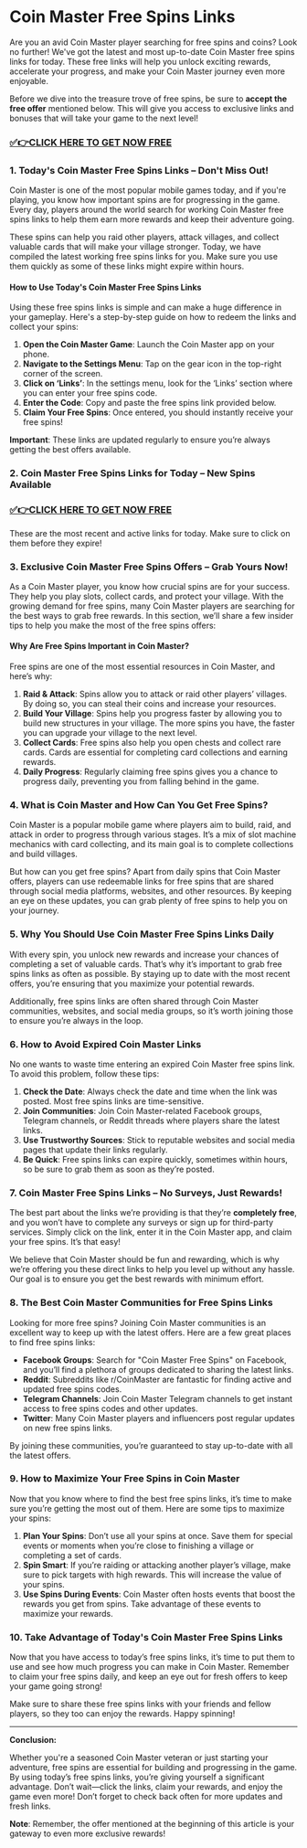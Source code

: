 # Coin Master Free Spins Links

Are you an avid Coin Master player searching for free spins and coins? Look no further! We've got the latest and most up-to-date Coin Master free spins links for today. These free links will help you unlock exciting rewards, accelerate your progress, and make your Coin Master journey even more enjoyable.

Before we dive into the treasure trove of free spins, be sure to **accept the free offer** mentioned below. This will give you access to exclusive links and bonuses that will take your game to the next level!

### [✅👉CLICK HERE TO GET NOW FREE](https://thecoinmasterfreespinlink.github.io/)

### **1. Today's Coin Master Free Spins Links – Don't Miss Out!**

Coin Master is one of the most popular mobile games today, and if you're playing, you know how important spins are for progressing in the game. Every day, players around the world search for working Coin Master free spins links to help them earn more rewards and keep their adventure going. 

These spins can help you raid other players, attack villages, and collect valuable cards that will make your village stronger. Today, we have compiled the latest working free spins links for you. Make sure you use them quickly as some of these links might expire within hours.

#### **How to Use Today's Coin Master Free Spins Links**

Using these free spins links is simple and can make a huge difference in your gameplay. Here's a step-by-step guide on how to redeem the links and collect your spins:

1. **Open the Coin Master Game**: Launch the Coin Master app on your phone.
2. **Navigate to the Settings Menu**: Tap on the gear icon in the top-right corner of the screen.
3. **Click on ‘Links’**: In the settings menu, look for the ‘Links’ section where you can enter your free spins code.
4. **Enter the Code**: Copy and paste the free spins link provided below.
5. **Claim Your Free Spins**: Once entered, you should instantly receive your free spins!

**Important**: These links are updated regularly to ensure you’re always getting the best offers available.

### **2. Coin Master Free Spins Links for Today – New Spins Available**

### [✅👉CLICK HERE TO GET NOW FREE](https://thecoinmasterfreespinlink.github.io/)

These are the most recent and active links for today. Make sure to click on them before they expire!

### **3. Exclusive Coin Master Free Spins Offers – Grab Yours Now!**

As a Coin Master player, you know how crucial spins are for your success. They help you play slots, collect cards, and protect your village. With the growing demand for free spins, many Coin Master players are searching for the best ways to grab free rewards. In this section, we’ll share a few insider tips to help you make the most of the free spins offers:

#### **Why Are Free Spins Important in Coin Master?**

Free spins are one of the most essential resources in Coin Master, and here’s why:

1. **Raid & Attack**: Spins allow you to attack or raid other players’ villages. By doing so, you can steal their coins and increase your resources.
2. **Build Your Village**: Spins help you progress faster by allowing you to build new structures in your village. The more spins you have, the faster you can upgrade your village to the next level.
3. **Collect Cards**: Free spins also help you open chests and collect rare cards. Cards are essential for completing card collections and earning rewards.
4. **Daily Progress**: Regularly claiming free spins gives you a chance to progress daily, preventing you from falling behind in the game.

### **4. What is Coin Master and How Can You Get Free Spins?**

Coin Master is a popular mobile game where players aim to build, raid, and attack in order to progress through various stages. It’s a mix of slot machine mechanics with card collecting, and its main goal is to complete collections and build villages.

But how can you get free spins? Apart from daily spins that Coin Master offers, players can use redeemable links for free spins that are shared through social media platforms, websites, and other resources. By keeping an eye on these updates, you can grab plenty of free spins to help you on your journey.

### **5. Why You Should Use Coin Master Free Spins Links Daily**

With every spin, you unlock new rewards and increase your chances of completing a set of valuable cards. That’s why it’s important to grab free spins links as often as possible. By staying up to date with the most recent offers, you’re ensuring that you maximize your potential rewards. 

Additionally, free spins links are often shared through Coin Master communities, websites, and social media groups, so it’s worth joining those to ensure you’re always in the loop.

### **6. How to Avoid Expired Coin Master Links**

No one wants to waste time entering an expired Coin Master free spins link. To avoid this problem, follow these tips:

1. **Check the Date**: Always check the date and time when the link was posted. Most free spins links are time-sensitive.
2. **Join Communities**: Join Coin Master-related Facebook groups, Telegram channels, or Reddit threads where players share the latest links.
3. **Use Trustworthy Sources**: Stick to reputable websites and social media pages that update their links regularly.
4. **Be Quick**: Free spins links can expire quickly, sometimes within hours, so be sure to grab them as soon as they’re posted.

### **7. Coin Master Free Spins Links – No Surveys, Just Rewards!**

The best part about the links we’re providing is that they’re **completely free**, and you won’t have to complete any surveys or sign up for third-party services. Simply click on the link, enter it in the Coin Master app, and claim your free spins. It’s that easy!

We believe that Coin Master should be fun and rewarding, which is why we’re offering you these direct links to help you level up without any hassle. Our goal is to ensure you get the best rewards with minimum effort.

### **8. The Best Coin Master Communities for Free Spins Links**

Looking for more free spins? Joining Coin Master communities is an excellent way to keep up with the latest offers. Here are a few great places to find free spins links:

- **Facebook Groups**: Search for "Coin Master Free Spins" on Facebook, and you’ll find a plethora of groups dedicated to sharing the latest links.
- **Reddit**: Subreddits like r/CoinMaster are fantastic for finding active and updated free spins codes.
- **Telegram Channels**: Join Coin Master Telegram channels to get instant access to free spins codes and other updates.
- **Twitter**: Many Coin Master players and influencers post regular updates on new free spins links.

By joining these communities, you’re guaranteed to stay up-to-date with all the latest offers.

### **9. How to Maximize Your Free Spins in Coin Master**

Now that you know where to find the best free spins links, it’s time to make sure you’re getting the most out of them. Here are some tips to maximize your spins:

1. **Plan Your Spins**: Don’t use all your spins at once. Save them for special events or moments when you’re close to finishing a village or completing a set of cards.
2. **Spin Smart**: If you’re raiding or attacking another player’s village, make sure to pick targets with high rewards. This will increase the value of your spins.
3. **Use Spins During Events**: Coin Master often hosts events that boost the rewards you get from spins. Take advantage of these events to maximize your rewards.

### **10. Take Advantage of Today's Coin Master Free Spins Links**

Now that you have access to today’s free spins links, it’s time to put them to use and see how much progress you can make in Coin Master. Remember to claim your free spins daily, and keep an eye out for fresh offers to keep your game going strong!

Make sure to share these free spins links with your friends and fellow players, so they too can enjoy the rewards. Happy spinning!

---

**Conclusion:**

Whether you're a seasoned Coin Master veteran or just starting your adventure, free spins are essential for building and progressing in the game. By using today’s free spins links, you’re giving yourself a significant advantage. Don’t wait—click the links, claim your rewards, and enjoy the game even more! Don’t forget to check back often for more updates and fresh links.

**Note**: Remember, the offer mentioned at the beginning of this article is your gateway to even more exclusive rewards!
